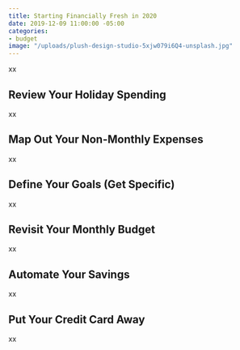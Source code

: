 ```yaml
---
title: Starting Financially Fresh in 2020
date: 2019-12-09 11:00:00 -05:00
categories:
- budget
image: "/uploads/plush-design-studio-5xjw079i6Q4-unsplash.jpg"
---
```


xx

## Review Your Holiday Spending

xx

## Map Out Your Non-Monthly Expenses

xx

## Define Your Goals (Get Specific)

xx

## Revisit Your Monthly Budget

xx

## Automate Your Savings

xx

## Put Your Credit Card Away

xx